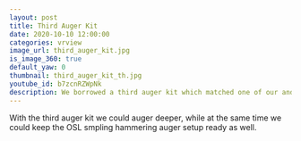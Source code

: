 ```yaml
---
layout: post
title: Third Auger Kit
date: 2020-10-10 12:00:00
categories: vrview
image_url: third_auger_kit.jpg
is_image_360: true
default_yaw: 0
thumbnail: third_auger_kit_th.jpg
youtube_id: b7zcnRZWpNk
description: We borrowed a third auger kit which matched one of our and Luke's auger kit's threading.
---
```

With the third auger kit we could auger deeper, while at the same time we could keep the OSL smpling hammering auger setup ready as well.
